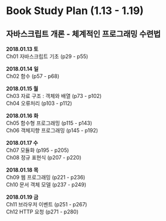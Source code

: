 # Book Study Plan (1.13 - 1.19)
## 자바스크립트 개론 - 체계적인 프로그래밍 수련법

__2018.01.13 토__  
Ch01 자바스크립트 기초 (p29 - p55)

__2018.01.14 일__  
Ch02 함수 (p57 - p68)

__2018.01.15 월__  
Ch03 자료 구조 : 객체와 배열 (p73 - p102)  
Ch04 오류처리 (p103 - p112)

__2018.01.16 화__  
Ch05 함수형 프로그래밍 (p115 - p143)  
Ch06 객체지향 프로그래밍 (p145 - p192)

__2018.01.17 수__  
Ch07 모듈화 (p195 - p205)  
Ch08 정규 표현식 (p207 - p220)

__2018.01.18 목__  
Ch09 웹 프로그래밍 (p221 - p236)  
Ch10 문서 객체 모델 (p237 - p249)

__2018.01.19 금__  
Ch11 브라우저 이벤트 (p251 - p267)  
Ch12 HTTP 요청 (p271 - p280)
